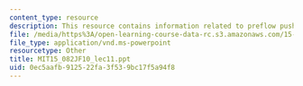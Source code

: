 ```yaml
---
content_type: resource
description: This resource contains information related to preflow push algorithms.
file: /media/https%3A/open-learning-course-data-rc.s3.amazonaws.com/15-082j-network-optimization-fall-2010/0ec5aafb912522fa3f539bc17f5a94f8_MIT15_082JF10_lec11.ppt
file_type: application/vnd.ms-powerpoint
resourcetype: Other
title: MIT15_082JF10_lec11.ppt
uid: 0ec5aafb-9125-22fa-3f53-9bc17f5a94f8
---
```

